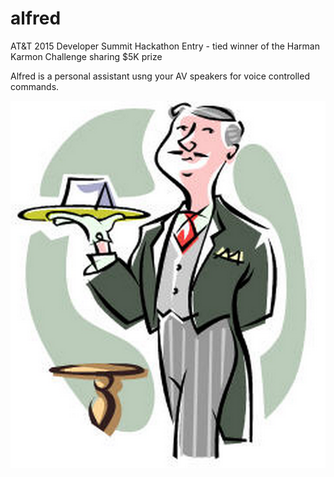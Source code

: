 alfred
======

AT&T 2015 Developer Summit Hackathon Entry - tied winner of the Harman Karmon Challenge sharing $5K prize

Alfred is a personal assistant usng your AV speakers for voice controlled commands.

![Alfred](res/drawable/alfred.png?raw=true)
